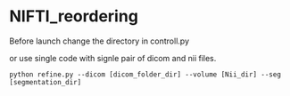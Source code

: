 # NIFTI_reordering

Before launch change the directory in controll.py

or use single code with signle pair of dicom and nii files.

```python refine.py --dicom [dicom_folder_dir] --volume [Nii_dir] --seg [segmentation_dir]```
